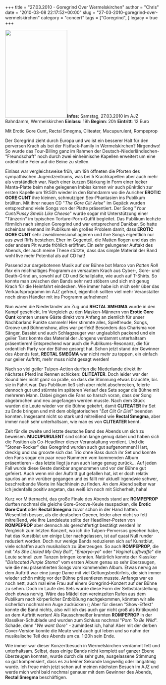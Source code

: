 +++
title = "27.03.2010 - Goregrind Over Wermelskirchen"
author = "Chris"
date = "2010-03-08 22:17:52+00:00"
slug = "27-03-2010-goregrind-over-wermelskirchen"
category = "concert"
tags = ["Goregrind", ]
legacy = true
+++

<img src="images//2010/03/2010-Goregrind-Over-Europe.jpg" alt="" title="2010 - Goregrind Over Europe" width="200" height="283" class="coverImg" />**Infos:**
Samstag, 27.03.2010
im AJZ Bahndamm, Wermelskirchen
**Einlass:** 19h
**Beginn**: 20h
**Eintritt**: 12 Euro

Mit Erotic Gore Cunt, Rectal Smegma, Cliteater, Mucupurulent, Rompeprop

Der Goregrind zieht durch Europa und wo ist ein besserer Halt für den perversen Krach als bei der Fistfuck-Family in Wermelskirchen? Nirgendwo! So wurde das Tour-Billing ganz im Rahmen der Deutsch-Niederländischen-"Freundschaft" noch durch zwei einheimische Kapellen erweitert um eine ordentliche Feier auf die Beine zu stellen.

Einlass war vergleichsweise früh, um 19h öffneten die Pforten des sympathischen Jugendzentrums, was bei 5 Krachkapellen aber auch mehr als verständlich war. Nach einer kurzen Stärkung in Form einer lecker Manta-Platte beim nahe gelegenen Imbiss kamen wir auch pünktlich zur ersten Kapelle um 19:50h wieder in den Bahndamm wo die Auricher **EROTIC GORE CUNT** ihre kleinen, schmutzigen Sex-Phantasien ins Publikum brüllten. Mit ihrer neuen CD "_The Gore Clit Arise_" im Gepäck wurden entsprechend viele Songs von der Platte präsentiert. Der Song "_Your Cunt/Pussy Smells Like Cheese_" wurde sogar mit Unterstützung einer "Tänzerin" im typischen Torture-Porn-Outfit begleitet.
Das Publikum lechzte förmlich nach simplen Goregrind und war entsprechend Dankbar. So hatte scheinbar niemand im Publikum ein großes Problem damit, dass **EROTIC GORE CUNT** sehr zweidimensional agieren und ihre Songs eigentlich nur aus zwei Riffs bestehen. Eher im Gegenteil, die Matten flogen und das ein oder andere Pit wurde fröhlich eröffnet. Ein sehr gelungener Auftakt des Abends, der auch meine These stützte, dass das simple Material der Band wohl live mehr Potential als auf CD hat!

Passend zur dargebotenen Musik auf der Bühne bot Marco von _Rotten Roll Rex_ ein reichhaltiges Programm an versautem Krach aus Cyber-, Gore- und Death-Grind an, sowohl auf CD und Schallplatte, wie auch auf T-Shirts. So konnte man zwischen den Bands sehr nett stöbern und sich mit genug Krach für die Heimfahrt eindecken. Wie immer habe ich mich sehr über das Verkaufsprogramm im AJZ gefreut, eigentlich sollten viel mehr Veranstalter noch einen Händler mit ins Programm aufnehmen!

Nun waren die Niederländer am Zug und **RECTAL SMEGMA** wurde in den Kampf geschickt. Im Vergleich zu den Masken-Männern von **Erotic Gore Cunt** konnten unsere Gäste direkt vom Anfang an ziemlich für unser Nachbarland Punkte sammeln! Hier stimmte alles, Spielfreude, Songs, Groove und Bühnenshow, alles war perfekt! Besonders das Charisma von Sänger, Bassist und auch Schlagzeuger war unglaublich packend und ein geiler Tanz konnte das Material der Jongens verdammt unterhaltsam präsentieren! Entsprechend war auch die Publikums-Resonanz, die für ordentlich Party vor der Bühne gesorgt hat. Schon jetzt stand der Gewinner des Abends fest, **RECTAL SMEGMA** war nicht mehr zu toppen, ein einfach nur geiler Auftritt, mehr muss nicht gesagt werden!

Nach so viel geiler Tulpen-Action durften die Niederlande direkt ihr nächstes Pferd ins Rennen schicken: **CLITEATER**. Doch leider war der Sound hier nicht ganz so pralle, so dass die Stimmung etwas brauchte, bis sie in Fahrt war. Das Publikum ließ sich aber nicht abschrecken, feierte dennoch gut und stürmte im späteren Verlauf des Sets sogar die Bühne mit mehreren Mann. Dabei gingen die Fans so harsch voran, dass der Song abgebrochen und neu angefangen werden musste. Nach dem Stück wurden die Leute wieder vor die Bühne gekehrt, damit **CLITEATER** ihr Set zu Ende bringen und mit dem obligatorischen "_Eat Clit Or Die!_" beenden konnten. Insgesamt nicht so stark und mitreißend wie **Rectal Smegma**, aber immer noch sehr unterhaltsam, wie man es von **CLITEATER** kennt.

Zeit für die zweite und letzte deutsche Band des Abends um sich zu beweisen. **MUCUPURULENT** sind schon lange genug dabei und haben sich die Position als Co-Headliner dieser Veranstaltung verdient. Und die "Stoner-Rocker" des Goregrind wurden auch gut aufgenommen! Hart, dreckig und rau groovte sich das Trio ohne Bass durch ihr Set und konnte den Fans sogar ein paar neue Nummern vom kommenden Album präsentieren - das letzte liegt ja nun auch lange genug zurück... Auf jeden Fall wurde diese Geste dankbar angenommen und vor der Bühne gut gefeiert. Auch wenn mir der Auftritt gut gefallen hat, ist er doch relativ spurlos an mir vorüber gegangen und es fällt mir aktuell irgendwie schwer, beschreibende Worte im Nachhinein zu finden. An dem Abend selber war ich jedenfalls positiv angetan, das weiß ich noch mit Sicherheit, haha!

Kurz vor Mitternacht, das große Finale des Abends stand an: **ROMPEPROP** durften nochmal die gleiche Gore-Groove-Keule rauspacken, die **Erotic Gore Cunt** oder **Rectal Smegma** zuvor schon in der Hand hatten. Wesentlich besser, als die deutschen Opener, leider aber nicht so fett mitreißend, wie ihre Landsleute sollte der Headliner-Posten von **ROMPEPROP** aber dennoch als gerechtfertigt bestätigt werden! Im Vergleich zum letzten Konzert, wo ich die Tulpen-Perversos gesehen habe, hat das Kunstblut um einige Liter nachgelassen, ist auf quasi Null runder reduziert worden. Doch nur wenige Bands reduzieren sich auf Kunstblut, viele schaffen auch musikalisch zu überzeugen. So auch **ROMPEPROP**, die mit "_As She Licked My Only Ball_", "_Embryo-yo_" oder "_Vaginal Luftwaffe_" die Leute schnell zum Tanzen bringen konnten. Natürlich konnte der Klassiker "_Dislocated Purple Stoma_" vom ersten Album genau so sehr überzeugen, wie die neu präsentierten Songs vom kommenden Album. 
Etwas nervig an dem Auftritt war eine junge Dame mit viel Geltungsbedürfnis, die sich immer wieder schön mittig vor der Bühne präsentieren musste. Anfangs war es noch nett, auch mal eine Frau auf einem Goregrind-Konzert auf der Bühne zu sehen. Doch im Laufe des Sets wurde diese Form der Selbstdarstellung doch etwas nervig. Wäre das Mädel den vereinzelten Rufen aus dem Publikum nach körperlicher Entblößung nachgekommen, könnten wir alle sicherlich nochmal ein Auge zudrücken (; Aber für diesen "Show-Effekt" konnte die Band nichts, also will ich das auch gar nicht groß als Kritikpunkt an dem Auftritt werten!
Als Rausschmeißer kramten **ROMPEPROP** in der Klassiker-Schublade und wurden zum Schluss nochmal "_Porn To Be Wild_". Schade, denn "_We want Gore_" - zumindest ich, haha! Aber mit der derben Cover-Version konnte die Meute wohl auch gut leben und so nahm der musikalische Teil des Abends um ca. 1:20h sein Ende.

Wie immer war dieser Konzertbesuch in Wermelskirchen verdammt fett und unterhaltsam. Selbst, dass einige Bands nicht komplett auf ganzer Ebene überzeugen konnten, wurde durch die sehr gute, ausgelassene Stimmung so gut kompensiert, dass es zu keiner Sekunde langweilig oder langatmig wurde. Ich freue mich jetzt schon auf meinen nächsten Besuch im AJZ und werde mich wohl bald nochmal genauer mit dem Gewinner des Abends, **Rectal Smegma** beschäftigen.

